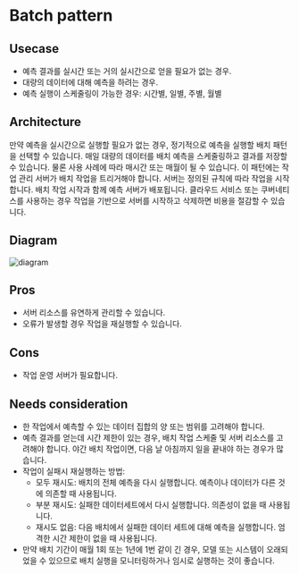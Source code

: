 # Batch pattern

## Usecase
- 예측 결과를 실시간 또는 거의 실시간으로 얻을 필요가 없는 경우.
- 대량의 데이터에 대해 예측을 하려는 경우.
- 예측 실행이 스케줄링이 가능한 경우: 시간별, 일별, 주별, 월별

## Architecture
만약 예측을 실시간으로 실행할 필요가 없는 경우, 정기적으로 예측을 실행할 배치 패턴을 선택할 수 있습니다. 매일 대량의 데이터를 배치 예측을 스케줄링하고 결과를 저장할 수 있습니다. 물론 사용 사례에 따라 매시간 또는 매월이 될 수 있습니다. 이 패턴에는 작업 관리 서버가 배치 작업을 트리거해야 합니다. 서버는 정의된 규칙에 따라 작업을 시작합니다. 배치 작업 시작과 함께 예측 서버가 배포됩니다. 클라우드 서비스 또는 쿠버네티스를 사용하는 경우 작업을 기반으로 서버를 시작하고 삭제하면 비용을 절감할 수 있습니다.

## Diagram
![diagram](diagram.png)

## Pros
- 서버 리소스를 유연하게 관리할 수 있습니다.
- 오류가 발생할 경우 작업을 재실행할 수 있습니다.

## Cons
- 작업 운영 서버가 필요합니다.

## Needs consideration
- 한 작업에서 예측할 수 있는 데이터 집합의 양 또는 범위를 고려해야 합니다. 
- 예측 결과를 얻는데 시간 제한이 있는 경우, 배치 작업 스케줄 및 서버 리소스를 고려해야 합니다. 야간 배치 작업이면, 다음 날 아침까지 일을 끝내야 하는 경우가 많습니다.
- 작업이 실패시 재실행하는 방법:
  - 모두 재시도: 배치의 전체 예측을 다시 실행합니다. 예측이나 데이터가 다른 것에 의존할 때 사용됩니다.
  - 부분 재시도: 실패한 데이터세트에서 다시 실행합니다. 의존성이 없을 때 사용됩니다.
  - 재시도 없음: 다음 배치에서 실패한 데이터 세트에 대해 예측을 실행합니다. 엄격한 시간 제한이 없을 때 사용됩니다.
- 만약 배치 기간이 매월 1회 또는 1년에 1번 같이 긴 경우, 모델 또는 시스템이 오래되었을 수 있으므로 배치 실행을 모니터링하거나 임시로 실행하는 것이 좋습니다.